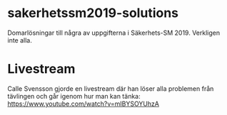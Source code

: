 # sakerhetssm2019-solutions
Domarlösningar till några av uppgifterna i Säkerhets-SM 2019. Verkligen inte alla.

# Livestream

Calle Svensson gjorde en livestream där han löser alla problemen från tävlingen och går igenom hur man kan tänka: https://www.youtube.com/watch?v=mIBYSOYUhzA

